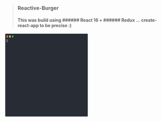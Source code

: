 > ### Reactive-Burger
> #### This was build using  ###### React 16 +  ###### Redux ... create-react-app to be precise :)
<img src="https://github.com/BiggaHD/Reactive-Burger/blob/master/create-react-app.svg" height="264" width="264">

